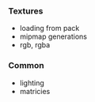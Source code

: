 ### Textures
- loading from pack
- mipmap generations
- rgb, rgba

### Common
- lighting
- matricies